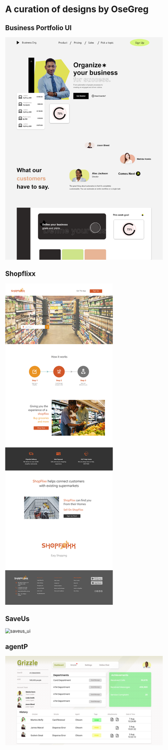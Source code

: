 # A curation of designs by OseGreg

## Business Portfolio UI
![business_ui](https://github.com/OseGreg/design_portfolio/blob/master/business_ui_web.png?raw=true)

## Shopflixx
![shopflixx_ui](https://github.com/OseGreg/design_portfolio/blob/master/Shopflixx.png?raw=true)

## SaveUs
![saveus_ui](https://github.com/OseGreg/design_portfolio/blob/master/Artboard%20%E2%80%93%201.png?raw=true)

## agentP
![agentP_ui](https://github.com/OseGreg/design_portfolio/blob/master/agent_portal.png?raw=true)
